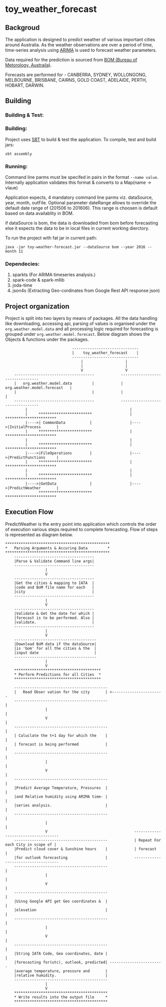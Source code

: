 toy_weather_forecast
============

Backgroud
---------

The application is designed to predict weather of various important cities around Australia. As the weather observations are over a period of time, time-series analysis using [ARIMA](https://en.wikipedia.org/wiki/Autoregressive_integrated_moving_average)  is used to forecast weather parameters. 

Data required for the prediction is sourced from [BOM (Bureau of Metorology, Austraila)](http://www.bom.gov.au/climate/dwo/).

Forecasts are performed for - CANBERRA, SYDNEY, WOLLONGONG, MELBOURNE, BRISBANE, CAIRNS, GOLD COAST, ADELAIDE, PERTH, HOBART, DARWIN.

Building
--------
	
### Building & Test:
 
### Building:

 Project uses [SBT](http://www.scala-sbt.org/) to build & test the application. To compile, test and build jars: 

 	sbt assembly

### Running:

Command line parms must be specifed in pairs in the format `--name value`. Internally application validates this format & converts to a Map(name -> vlaue)

Application expects, 4 mandatory command line parms viz. dataSource, year, month, outFile. Optional parameter dateRange allows to override the default date range of (201506 to 201606). This range is choosen is default based on data availablity in BOM.

if dataSource is bom, the data is downloaded from bom before forecasting else it expects the data to be in local files in current working dierctory.

To run the project with fat jar in current path:

	java -jar toy-weather-forecast.jar --dataSource bom --year 2016 --month 11

### Dependecies:

1. sparkts (For ARIMA timeseries analysis.)
2. spark-code & spark-mllib
3. joda-time
4. json4s (Extracting Geo-cordinates from Google Rest API response json) 

Project organization
--------------------

Project is split into two layers by means of packages. All the data handling like downloading, accessing api, parsing of values is organised under the `org.weather.model.data` and all processing logic required for forecasting is grouped under `org.weather.model.forecast`. Below diagram shows the Objects & functions under the packages.

								  ------------------------------
								  |    toy_weather_forecast    |
							      ------------------------------
                                      |                   |
                                      |                   |
                                      V                   V
		------------------------------------			---------------------------------
		|	org.weather.model.data         |			|  org.weather.model.forecast   |
		|								   |			|                               |
		------------------------------------ 	        ---------------------------------
		     |												|
		     |     ************************					|     ***********************
		     |---->| CommonData           |                 |---->|InitialProcess       |
		     |     ************************                 |     *********************** 
		     |                                              |
		     |     ************************                 |     *********************** 
		     |---->|FileOperations        |                 |---->|PredictFunctions     | 
		     |     ************************                 |     ***********************
		     |                                              |
		     |     ************************                 |     *********************** 
		     |---->|GetData               |                 |---->|PredictWeather       |
		     	   ************************                       ***********************


Execution Flow
--------------

PredictWeather is the entry point into application which controls the order of execution various steps required to complete forecasting. Flow of steps is represented as diagram below.

	***********************************************
	* 	Parsing Arguments & Accuring Data         *										 
	***********************************************
		------------------------------------	
        |Parse & Validate Command line args|
        ------------------------------------
        			  |
        			  V
        ------------------------------------
        |Get the cities & mapping to IATA  | 
        |code and BoM file name for each   | 
        |city                              |  
        ------------------------------------
                      |
                      V
        ------------------------------------
        |Validate & Get the date for which |
        |forecast is to be performed. Also |
        |validate.                         |
        ------------------------------------
                      |
                      V 
        -------------------------------------
        |Download BoM data if the dataSource|
        |is 'bom' for all the cities & the  |
        |input date                         |
        -------------------------------------
        			  |
        			  V
        ***************************************
        * Perform Predictions for all Cities  *
        ***************************************

        ------------------------------------------
        |   Read Obser vation for the city       | <-----------------------  
        ------------------------------------------                        |
        			  |													  |
        			  V                                                   |
        ------------------------------------------						  |	
        | Caluclate the t+1 day for which the    |                        |
        | forecast is being performed		     |                        |
        ------------------------------------------						  |	
        			  |												      |
        			  V                                                   |
        ------------------------------------------					      |
        |Predict Average Temperature, Pressures  |                        |
        |and Relative humidity using ARIMA time- |                        |
        |series analysis.						 |                        |
        ------------------------------------------                        |
                      |                                                   |
        			  V                                       ------------------------------------
        ------------------------------------------            | Repeat For each City in scope of |
        |Predict cloud cover & Sunshine hours 	 |            | forecast                         |
        |for outlook forecasting				 |            ------------------------------------
        ------------------------------------------                        |
        	          | 												  |
        			  V           										  |
        ------------------------------------------                        |
        |Uinsg Google API get Geo coordinates &  |                        |
        |elevation							     |                        |
        ------------------------------------------                        |
        			  |             								      |
        			  V	      											  |
        ------------------------------------------                        |
        |String IATA Code, Geo coordinates, date |				          |
        |forecasting for(utc), outlook, predicted| ------------------------
        |average temperature, pressure and 		 |	
        |relative humidity. 					 |
        ------------------------------------------
                      |
                      V
        ******************************************
        * Write results into the output file     *  
        ******************************************

